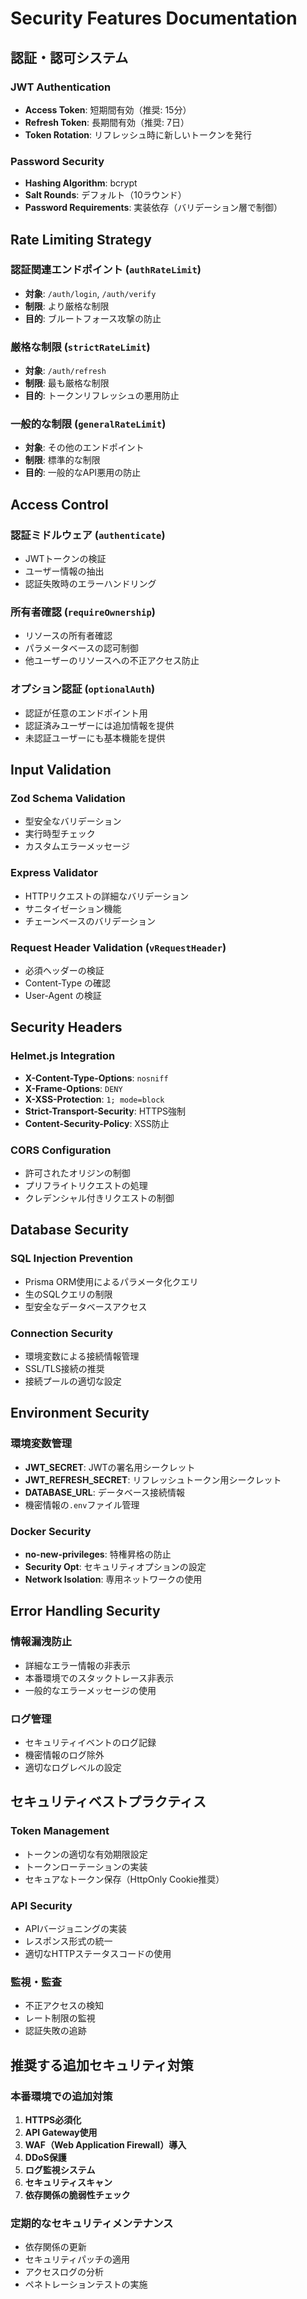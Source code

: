# Security Features Documentation

## 認証・認可システム

### JWT Authentication
- **Access Token**: 短期間有効（推奨: 15分）
- **Refresh Token**: 長期間有効（推奨: 7日）
- **Token Rotation**: リフレッシュ時に新しいトークンを発行

### Password Security
- **Hashing Algorithm**: bcrypt
- **Salt Rounds**: デフォルト（10ラウンド）
- **Password Requirements**: 実装依存（バリデーション層で制御）

## Rate Limiting Strategy

### 認証関連エンドポイント (`authRateLimit`)
- **対象**: `/auth/login`, `/auth/verify`
- **制限**: より厳格な制限
- **目的**: ブルートフォース攻撃の防止

### 厳格な制限 (`strictRateLimit`)
- **対象**: `/auth/refresh`
- **制限**: 最も厳格な制限
- **目的**: トークンリフレッシュの悪用防止

### 一般的な制限 (`generalRateLimit`)
- **対象**: その他のエンドポイント
- **制限**: 標準的な制限
- **目的**: 一般的なAPI悪用の防止

## Access Control

### 認証ミドルウェア (`authenticate`)
- JWTトークンの検証
- ユーザー情報の抽出
- 認証失敗時のエラーハンドリング

### 所有者確認 (`requireOwnership`)
- リソースの所有者確認
- パラメータベースの認可制御
- 他ユーザーのリソースへの不正アクセス防止

### オプション認証 (`optionalAuth`)
- 認証が任意のエンドポイント用
- 認証済みユーザーには追加情報を提供
- 未認証ユーザーにも基本機能を提供

## Input Validation

### Zod Schema Validation
- 型安全なバリデーション
- 実行時型チェック
- カスタムエラーメッセージ

### Express Validator
- HTTPリクエストの詳細なバリデーション
- サニタイゼーション機能
- チェーンベースのバリデーション

### Request Header Validation (`vRequestHeader`)
- 必須ヘッダーの検証
- Content-Type の確認
- User-Agent の検証

## Security Headers

### Helmet.js Integration
- **X-Content-Type-Options**: `nosniff`
- **X-Frame-Options**: `DENY`
- **X-XSS-Protection**: `1; mode=block`
- **Strict-Transport-Security**: HTTPS強制
- **Content-Security-Policy**: XSS防止

### CORS Configuration
- 許可されたオリジンの制御
- プリフライトリクエストの処理
- クレデンシャル付きリクエストの制御

## Database Security

### SQL Injection Prevention
- Prisma ORM使用によるパラメータ化クエリ
- 生のSQLクエリの制限
- 型安全なデータベースアクセス

### Connection Security
- 環境変数による接続情報管理
- SSL/TLS接続の推奨
- 接続プールの適切な設定

## Environment Security

### 環境変数管理
- **JWT_SECRET**: JWTの署名用シークレット
- **JWT_REFRESH_SECRET**: リフレッシュトークン用シークレット
- **DATABASE_URL**: データベース接続情報
- 機密情報の`.env`ファイル管理

### Docker Security
- **no-new-privileges**: 特権昇格の防止
- **Security Opt**: セキュリティオプションの設定
- **Network Isolation**: 専用ネットワークの使用

## Error Handling Security

### 情報漏洩防止
- 詳細なエラー情報の非表示
- 本番環境でのスタックトレース非表示
- 一般的なエラーメッセージの使用

### ログ管理
- セキュリティイベントのログ記録
- 機密情報のログ除外
- 適切なログレベルの設定

## セキュリティベストプラクティス

### Token Management
- トークンの適切な有効期限設定
- トークンローテーションの実装
- セキュアなトークン保存（HttpOnly Cookie推奨）

### API Security
- APIバージョニングの実装
- レスポンス形式の統一
- 適切なHTTPステータスコードの使用

### 監視・監査
- 不正アクセスの検知
- レート制限の監視
- 認証失敗の追跡

## 推奨する追加セキュリティ対策

### 本番環境での追加対策
1. **HTTPS必須化**
2. **API Gateway使用**
3. **WAF（Web Application Firewall）導入**
4. **DDoS保護**
5. **ログ監視システム**
6. **セキュリティスキャン**
7. **依存関係の脆弱性チェック**

### 定期的なセキュリティメンテナンス
- 依存関係の更新
- セキュリティパッチの適用
- アクセスログの分析
- ペネトレーションテストの実施